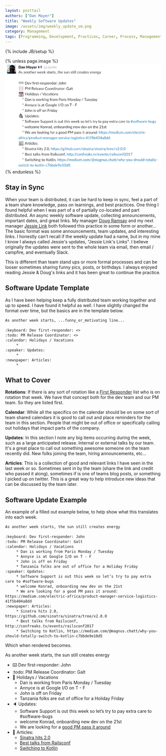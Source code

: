 ```yaml
---
layout: posttail
authors: ["Dan Mayer"]
title: "Weekly Software Updates"
image: /assets/img/weekly_update_sm.png
category: Management
tags: [Programming, Development, Practices, Career, Process, Management]
---
```

{% include JB/setup %}

{% unless page.image %}
![image](/assets/img/weekly_update_sm.png)
{% endunless %}

## Stay in Sync

When your team is distributed, it can be hard to keep in sync, feel a part of a team share knowledge, pass on learnings, and best practices. One thing I found helpful when I was part of a of partially co-located and part distributed. An async weekly software update, collecting announcements, important dates, and great links. My manager [Doug Ramsay](https://twitter.com/dramsay) and my next manager [Jessie Link](https://twitter.com/mad_typist) both followed this practice in some form or another... The basic format was some announcements, team updates, and interesting links. I honestly can't recall if the weekly update had a name, but in my mine I know I always called Jessie's updates, "Jessie Link's Links". I believe originally the updates were sent to the whole team via email, then email / campfire, and eventually Slack.

This is different than team stand ups or more formal processes and can be looser sometimes sharing funny pics, posts, or birthdays. I always enjoyed reading Jessie & Doug's links and it has been great to continue the practice.

## Software Update Template

As I have been helping keep a fully distributed team working together and up to speed. I have found it helpful as well. I have slightly changed the format over time, but the basics are in the template <!--more--> below.

```
As another week starts, ...funny_or_motivating line...
	
:keyboard: Dev first-responder: <>
:todo: PM Release Coordinator: <>
:calendar: Holidays / Vacations
     * 
:speaker: Updates:
     * 
:newspaper: Articles:
     * 
```

## What to Cover

__Rotations__: If there is any sort of rotation like a [First Responder](https://www.mayerdan.com/ruby/2012/11/18/working-with-teams-first-responder) list who is on rotation that week. We have that concept both for the dev team and our PM team. So they are listed first.

__Calendar__: While all the specifics on the calendar should be on some sort of team shared calendars it is good to call out and place reminders for the team in this section. People that might be out of office or specifically calling out holidays that impact parts of the company. 

__Updates__: In this section I note any big items occurring during the week, such as a large anticipated release. Internal or external talks by our team. It's a great place to call out something awesome someone on the team recently did. New folks joining the team, hiring announcements, etc... 

__Articles__: This is a collection of good and relevant links I have seen in the last week or so. Sometimes sent in by the team (share the link and credit who passed it along), sometimes if is one of teams blog posts, or something I picked up on twitter. This is a great way to help introduce new ideas that can be discussed by the team later.

## Software Update Example 
 
An example of a filled out example below, to help show what this translates into each week.
 
```
As another week starts, the sun still creates energy
    
:keyboard: Dev first-responder: John
:todo: PM Release Coordinator: Galt 
:calendar: Holidays / Vacations
     * Dan is working from Paris Monday / Tuesday
     * Annyce is at Google I/O on T - F
     * John is off on Friday
     * Tanzania folks are out of office for a Holiday Friday
:speaker: Updates:
     * Software Support is out this week so let’s try to pay extra care to #software-bugs
     * welcome Konrad, onboarding new dev on the 21st
     * We are looking for a good PM pass it around: https://medium.com/electric-africa/product-manager-service-logistics-41f5b404a8dd
:newspaper: Articles:
     * Sinatra hits 2.0, https://github.com/sinatra/sinatra/tree/v2.0.0
     * Best talks from Railsconf, http://confreaks.tv/events/railsconf2017
     * Switching to Kotlin, https://medium.com/@magnus.chatt/why-you-should-totally-switch-to-kotlin-c7bbde9e10d5
```

Which when rendered becomes.

As another week starts, the sun still creates energy
    
* :keyboard: Dev first-responder: John  
* :todo: PM Release Coordinator: Galt  
* :calendar: Holidays / Vacations  
     * Dan is working from Paris Monday / Tuesday  
     * Annyce is at Google I/O on T - F  
     * John is off on Friday  
     * Tanzania folks are out of office for a Holiday Friday  
* :speaker: Updates:  
     * Software Support is out this week so let’s try to pay extra care to #software-bugs
     * welcome Konrad, onboarding new dev on the 21st
     * We are looking for a [good PM pass it around](https://medium.com/electric-africa/product-manager-service-logistics-41f5b404a8dd)
* :newspaper: Articles:
     * [Sinatra hits 2.0](https://github.com/sinatra/sinatra/tree/v2.0.0)
     * [Best talks from Railsconf](http://confreaks.tv/events/railsconf2017)
     * [Switching to Kotlin](https://medium.com/@magnus.chatt/why-you-should-totally-switch-to-kotlin-c7bbde9e10d5)